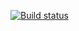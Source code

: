 
[![Build status](https://ci.appveyor.com/api/projects/status/cc95bf5irjeedo1h/branch/main?svg=true)](https://ci.appveyor.com/project/YuryKozachek/testingwebinterfaces-sadpath/branch/main)

